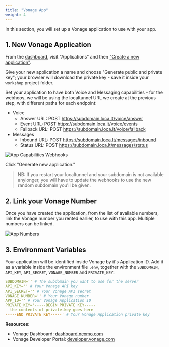 ```yaml
---
title: "Vonage App"
weight: 4
---
```


In this section, you will set up a Vonage application to use with your app.

## 1. New Vonage Application

From the [dashboard](https://dashboard.nexmo.com), visit "Applications" and then ["Create a new application"](https://dashboard.nexmo.com/applications/new).

Give your new application a name and choose "Generate public and private key"; your browser will download the private key - save it inside your `workshop` project folder.

Set your application to have both Voice and Messaging capabilities - for the webhoos, we will be using the localtunnel URL we create at the previous step, with different paths for each endpoint:

- Voice
  - Answer URL: POST https://subdomain.loca.lt/voice/answer
  - Event URL: POST https://subdomain.loca.lt/voice/events
  - Fallback URL: POST https://subdomain.loca.lt/voice/fallback
- Messages
  - Inbound URL: POST https://subdomain.loca.lt/messages/inbound
  - Status URL: POST https://subdomain.loca.lt/messages/status

![App Capabilities Webhooks](/intro/app_capabilities.png)

Click "Generate new application."

> NB: If you restart your localtunnel and your subdomain is not available anylonger, you will have to update the webhooks to use the new random subdomain you'll be given.

## 2. Link your Vonage Number

Once you have created the application, from the list of available numbers, link the Vonage number you rented earlier, to use with this app. Multiple numbers can be linked.

![App Numbers](/intro/app_numbers.png)

## 3. Environment Variables

Your application will be identified inside Vonage by it's Application ID. Add it as a variable inside the environment file `.env`, together with the `SUBDOMAIN`, `API_KEY`, `API_SECRET`, `VONAGE_NUMBER` and `PRIVATE_KEY`:

```yml
SUBDOMAIN='' # The subdomain you want to use for the server
API_KEY='' # Your Vonage API key
API_SECRET='' # Your Vonage API secret
VONAGE_NUMBER='' # Your Vonage number
APP_ID='' # Your Vonage Application ID
PRIVATE_KEY='-----BEGIN PRIVATE KEY-----
  the contents of private.key goes here
-----END PRIVATE KEY-----' # Your Vonage Application private key

```

**Resources**:

- Vonage Dashboard: [dashboard.nexmo.com](https://dashboard.nexmo.com)
- Vonage Developer Portal: [developer.vonage.com](https://developer.vonage.com)
